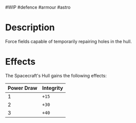 #WIP #defence #armour #astro 

# Description

Force fields capable of temporarily repairing holes in the hull.

# Effects

The Spacecraft's Hull gains the following effects:

| Power Draw | Integrity |
| -----------|-----------|
| 1 | `+15` |
| 2 | `+30` |
| 3 | `+40` |
